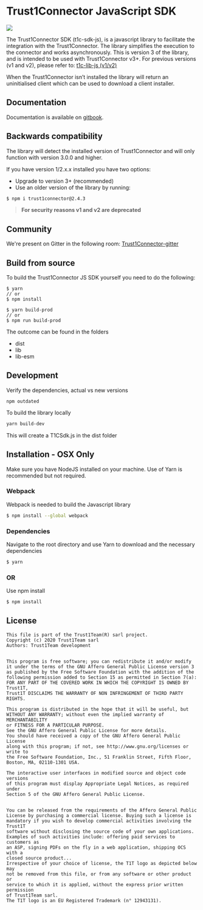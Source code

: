 # Trust1Connector JavaScript SDK
[![][t1c-logo]][Trust1Connector-url]

The Trust1Connector SDK (t1c-sdk-js), is a javascript library to facilitate the integration with the Trust1Connector. The library simplifies the execution to the connector and works asynchronously.
This is version 3 of the library, and is intended to be used with Trust1Connector v3+. For previous versions (v1 and v2), please refer to: [t1c-lib-js (v1/v2)][Trust1Connector-archived-t1c-lib]

When the Trust1Connector isn’t installed the library will return an uninitialised client which can be used to download a client installer.

## Documentation
Documentation is available on [gitbook](https://app.gitbook.com/@t1t/s/t1c-js-guide-v3/).

## Backwards compatibility
The library will detect the installed version of Trust1Connector and will only function with version 3.0.0 and higher.

If you have version 1/2.x.x installed you have two options:

  * Upgrade to version 3+ (recommended)
  * Use an older version of the library by running:

```bash
$ npm i trust1connector@2.4.3
```
> __For security reasons v1 and v2 are deprecated__

## Community
We're present on Gitter in the following room:
[Trust1Connector-gitter]

## Build from source
To build the Trust1Connector JS SDK yourself you need to do the following:
```shell script
$ yarn 
// or 
$ npm install
```
```shell script
$ yarn build-prod
// or
$ npm run build-prod
```
The outcome can be found in the folders
* dist
* lib
* lib-esm


## Development
Verify the dependencies, actual vs new versions
```shell script
npm outdated
```
To build the library locally
```bash
yarn build-dev
```
This will create a T1CSdk.js in the dist folder

## Installation - OSX Only
Make sure you have NodeJS installed on your machine. Use of Yarn is recommended but not required.

### Webpack
Webpack is needed to build the Javascript library
```bash
$ npm install --global webpack
```

### Dependencies
Navigate to the root directory and use Yarn to download and the necessary dependencies
```bash
$ yarn
```
### OR
Use npm install
```bash
$ npm install
```

## License

```
This file is part of the Trust1Team(R) sarl project.
Copyright (c) 2020 Trust1Team sarl
Authors: Trust1Team development


This program is free software; you can redistribute it and/or modify
it under the terms of the GNU Affero General Public License version 3
as published by the Free Software Foundation with the addition of the
following permission added to Section 15 as permitted in Section 7(a):
FOR ANY PART OF THE COVERED WORK IN WHICH THE COPYRIGHT IS OWNED BY Trust1T,
Trust1T DISCLAIMS THE WARRANTY OF NON INFRINGEMENT OF THIRD PARTY RIGHTS.

This program is distributed in the hope that it will be useful, but
WITHOUT ANY WARRANTY; without even the implied warranty of MERCHANTABILITY
or FITNESS FOR A PARTICULAR PURPOSE.
See the GNU Affero General Public License for more details.
You should have received a copy of the GNU Affero General Public License
along with this program; if not, see http://www.gnu.org/licenses or write to
the Free Software Foundation, Inc., 51 Franklin Street, Fifth Floor,
Boston, MA, 02110-1301 USA.

The interactive user interfaces in modified source and object code versions
of this program must display Appropriate Legal Notices, as required under
Section 5 of the GNU Affero General Public License.


You can be released from the requirements of the Affero General Public
License by purchasing a commercial license. Buying such a license is
mandatory if you wish to develop commercial activities involving the Trust1T
software without disclosing the source code of your own applications.
Examples of such activities include: offering paid services to customers as
an ASP, signing PDFs on the fly in a web application, shipping OCS with a
closed source product...
Irrespective of your choice of license, the T1T logo as depicted below may
not be removed from this file, or from any software or other product or
service to which it is applied, without the express prior written permission
of Trust1Team sarl.
The T1T logo is an EU Registered Trademark (n° 12943131).
```

[Trust1Team-url]: http://trust1team.com
[Trust1Connector-url]: http://www.trust1connector.com
[Trust1Connector-archived-t1c-lib]: https://github.com/Trust1Team/t1c-lib-js
[Trust1Connector-gitter]: https://gitter.im/Trust1Team/Trust1Connector?utm_source=share-link&utm_medium=link&utm_campaign=share-link
[t1t-logo]: http://imgur.com/lukAaxx.png
[t1c-logo]: http://i.imgur.com/We0DIvj.png
[jwt-up-doc]: https://trust1t.atlassian.net/wiki/pages/viewpage.action?pageId=74547210

